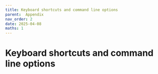 ```yaml
---
title: Keyboard shortcuts and command line options
parent:  Appendix
nav_order: 2
date: 2025-04-08
maths: 1
---
```


# Keyboard shortcuts and command line options
